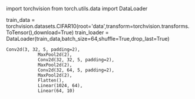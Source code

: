 import torchvision
from torch.utils.data import DataLoader

train_data = torchvision.datasets.CIFAR10(root='data',transform=torchvision.transforms.ToTensor(),download=True)
train_loader = DataLoader(train_data,batch_size=64,shuffle=True,drop_last=True)

    Conv2d(3, 32, 5, padding=2),
                MaxPool2d(2),
                Conv2d(32, 32, 5, padding=2),
                MaxPool2d(2),
                Conv2d(32, 64, 5, padding=2),
                MaxPool2d(2),
                Flatten(),
                Linear(1024, 64),
                Linear(64, 10)
